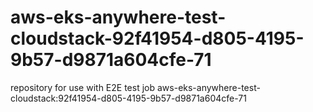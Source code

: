 # aws-eks-anywhere-test-cloudstack-92f41954-d805-4195-9b57-d9871a604cfe-71
repository for use with E2E test job aws-eks-anywhere-test-cloudstack:92f41954-d805-4195-9b57-d9871a604cfe-71

